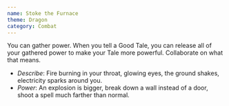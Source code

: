 ```yaml
---
name: Stoke the Furnace
theme: Dragon
category: Combat
---
```


You can gather power. When you tell a Good Tale, you can release all of your gathered power to make your Tale more powerful. Collaborate on what that means.

* *Describe*: Fire burning in your throat, glowing eyes, the ground shakes, electricity sparks around you.
* *Power*: An explosion is bigger, break down a wall instead of a door, shoot a spell much farther than normal.